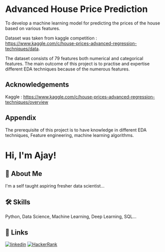 
# Advanced House Price Prediction

To develop a machine learning model for predicting the prices of the house based on various features.

Dataset was taken from kaggle competition : https://www.kaggle.com/c/house-prices-advanced-regression-techniques/data.

The dataset consists of 79 features both numerical and categorical features. The main outcome of this project is to practise and expertise different EDA techniques because of the numerous features.


## Acknowledgements

Kaggle : https://www.kaggle.com/c/house-prices-advanced-regression-techniques/overview
  
## Appendix

The prerequisite of this project is to have knowledge in different EDA techniques, Feature engineering, machine learning algorithms.
# Hi, I'm Ajay! 

  
## 🚀 About Me
I'm a self taught aspiring fresher data scientist...

  
## 🛠 Skills
Python, Data Science, Machine Learning, Deep Learning, SQL...

  
## 🔗 Links
[![linkedin](https://img.shields.io/badge/linkedin-0A66C2?style=for-the-badge&logo=linkedin&logoColor=white)](https://www.linkedin.com/in/ajay-murali-304344163/)
[![HackerRank](https://img.shields.io/badge/hackerRank-1DA1F2?style=for-the-badge&logo=hackerRank&logoColor=black)](https://www.hackerrank.com/ajay1998)

  